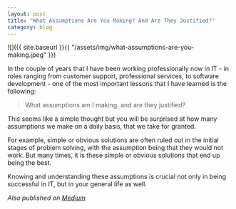 ```yaml
---
layout: post
title: "What Assumptions Are You Making? And Are They Justified?"
category: blog
---
```


![]({{ site.baseurl }}{{ "/assets/img/what-assumptions-are-you-making.jpeg" }})

In the couple of years that I have been working professionally now in IT - in roles ranging from customer support, professional services, to software development - one of the most important lessons that I have learned is the following:

> What assumptions am I making, and are they justified?

This seems like a simple thought but you will be surprised at how many assumptions we make on a daily basis, that we take for granted.

For example, simple or obvious solutions are often ruled out in the initial stages of problem solving, with the assumption being that they would not work. But many times, it is these simple or obvious solutions that end up being the best.

Knowing and understanding these assumptions is crucial not only in being successful in IT, but in your general life as well.

*Also published on [Medium](https://medium.com/@LeNPaul/what-assumptions-are-you-making-c328b80d3a67)*
